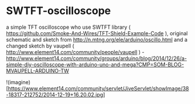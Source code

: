 # SWTFT-oscilloscope
a simple TFT oscilloscope who use SWTFT library ( https://github.com/Smoke-And-Wires/TFT-Shield-Example-Code ), original schematic and sketch from http://n.mtng.org/ele/arduino/oscillo.html and a changed sketch by vaupell ( http://www.element14.com/community/people/vaupell ) - http://www.element14.com/community/groups/arduino/blog/2014/12/26/a-simple-diy-oscilloscope-with-arduino-uno-and-mega?CMP=SOM-BLOG-MVAUPELL-ARDUINO-TW

!(imagine)[https://www.element14.com/community/servlet/JiveServlet/showImage/38-18317-212752/2014-12-19+16.20.02.jpg]
